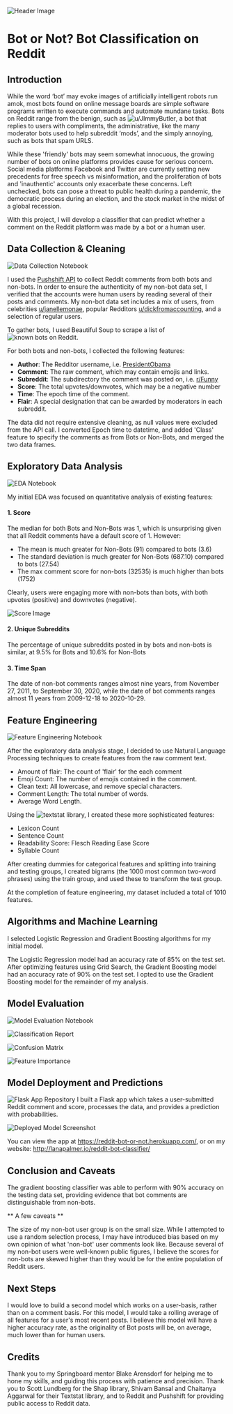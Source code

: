 ![Header Image](https://github.com/lanapalmer/Reddit_Bot_Classifier/blob/master/Figures/RedditBotClassifierHeader.png)

# Bot or Not? Bot Classification on Reddit #

## Introduction ##

While the word ‘bot’ may evoke images of artificially intelligent robots run amok, most bots found on online message boards are simple software programs written to execute commands and automate mundane tasks. Bots on Reddit range from the benign, such as ![u/JImmyButler](https://www.reddit.com/user/JlmmyButler), a bot that replies to users with compliments, the administrative, like the many moderator bots used to help subreddit ‘mods’, and the simply annoying, such as bots that spam URLS. 

While these 'friendly' bots may seem somewhat innocuous, the growing number of bots on online platforms provides cause for serious concern. Social media platforms Facebook and Twitter are currently setting new precedents for free speech vs misinformation, and the proliferation of bots and 'inauthentic' accounts only exacerbate these concerns. Left unchecked, bots can pose a threat to public health during a pandemic, the democratic process during an election, and the stock market in the midst of a global recession. 

With this project, I will develop a classifier that can predict whether a comment on the Reddit platform was made by a bot or a human user. 

## Data Collection & Cleaning ## 
![Data Collection Notebook](https://github.com/lanapalmer/Reddit_Bot_Classifier/blob/master/RBC_1_DataCollection.ipynb)

I used the [Pushshift API](https://pushshift.io/) to collect Reddit comments from both bots and non-bots. In order to ensure the authenticity of my non-bot data set, I verified that the accounts were human users by reading several of their posts and comments. My non-bot data set includes a mix of users, from celebrities [u/janellemonae](https://www.reddit.com/user/janellemonae), popular Redditors [u/dickfromaccounting](https://www.reddit.com/user/dickfromaccounting), and a selection of regular users.

To gather bots, I used Beautiful Soup to scrape a list of ![known bots on Reddit](https://www.reddit.com/r/autowikibot/wiki/redditbots). 

For both bots and non-bots, I collected the following features:

* **Author**: The Redditor username, i.e. [PresidentObama](https://www.reddit.com/user/presidentobama)
* **Comment**: The raw comment, which may contain emojis and links.
* **Subreddit**: The subdirectory the comment was posted on, i.e. [r/Funny](https://www.reddit.com/r/funny/)
* **Score**: The total upvotes/downvotes, which may be a negative number
* **Time**: The epoch time of the comment.
* **Flair**: A special designation that can be awarded by moderators in each subreddit.

The data did not require extensive cleaning, as null values were excluded from the API call. I converted Epoch time to datetime, and added 'Class' feature to specify the comments as from Bots or Non-Bots, and merged the two data frames.

## Exploratory Data Analysis ## 
![EDA Notebook](https://github.com/lanapalmer/Reddit_Bot_Classifier/blob/master/RBC_2_EDA.ipynb)

My initial EDA was focused on quantitative analysis of existing features:

#### 1. Score ####

The median for both Bots and Non-Bots was 1, which is unsurprising given that all Reddit comments have a default score of 1. However:

* The mean is much greater for Non-Bots (91) compared to bots (3.6)</li>
* The standard deviation is much greater for Non-Bots (687.10) compared to bots (27.54)</li>
* The max comment score for non-bots (32535) is much higher than bots (1752)</li>

 Clearly, users were engaging more with non-bots than bots, with both upvotes (positive) and downvotes (negative).

![Score Image](https://github.com/lanapalmer/Reddit_Bot_Classifier/blob/master/Figures/Score1.png)


#### 2. Unique Subreddits ####

The percentage of unique subreddits posted in by bots and non-bots is similar, at 9.5% for Bots and 10.6% for Non-Bots

#### 3. Time Span ####

The date of non-bot comments ranges almost nine years, from November 27, 2011, to September 30, 2020, while the date of bot comments ranges almost 11 years from 2009-12-18 to 2020-10-29.


## Feature Engineering ##
![Feature Engineering Notebook](https://github.com/lanapalmer/Reddit_Bot_Classifier/blob/master/RBC_3_FeatureEngineering_PreProcessing.ipynb)

After the exploratory data analysis stage, I decided to use Natural Language Processing techniques to create features from the raw comment text. 

* Amount of flair: The count of 'flair' for the each comment
* Emoji Count: The number of emojis contained in the comment.
* Clean text: All lowercase, and remove special characters.
* Comment Length: The total number of words.
* Average Word Length.

Using the ![textstat](https://pypi.org/project/textstat/) library, I created these more sophisticated features:

* Lexicon Count
* Sentence Count
* Readability Score: Flesch Reading Ease Score
* Syllable Count

After creating dummies for categorical features and splitting into training and testing groups, I created bigrams (the 1000 most common two-word phrases) using the train group, and used these to transform the test group.

At the completion of feature engineering, my dataset included a total of 1010 features.

## Algorithms and Machine Learning ## 

I selected Logistic Regression and Gradient Boosting algorithms for my initial model.

The Logistic Regression model had an accuracy rate of 85% on the test set. After optimizing features using Grid Search, the Gradient Boosting model had an accuracy rate of 90% on the test set. I opted to use the Gradient Boosting model for the remainder of my analysis.

## Model Evaluation ## 
![Model Evaluation Notebook](https://github.com/lanapalmer/Reddit_Bot_Classifier/blob/master/RBC_4_Model_Eval_Analysis.ipynb)

![Classification Report](https://github.com/lanapalmer/Reddit_Bot_Classifier/blob/master/Figures/Classification_Report.png)

![Confusion Matrix](https://github.com/lanapalmer/Reddit_Bot_Classifier/blob/master/Figures/con_matrix.png)

![Feature Importance](https://github.com/lanapalmer/Reddit_Bot_Classifier/blob/master/Figures/feature_importance.png)

## Model Deployment and Predictions ##
![Flask App Repository](https://github.com/lanapalmer/Reddit_Bot_Classifier/tree/master/app)
I built a Flask app which takes a user-submitted Reddit comment and score, processes the data, and provides a prediction with probabilities. 

![Deployed Model Screenshot](https://github.com/lanapalmer/Reddit_Bot_Classifier/blob/master/Figures/DeployedScreenshot.png)

You can view the app at https://reddit-bot-or-not.herokuapp.com/, or on my website: http://lanapalmer.io/reddit-bot-classifier/

## Conclusion and Caveats ## 

The gradient boosting classifier was able to perform with 90% accuracy on the testing data set, providing evidence that bot comments are distinguishable from non-bots.

** A few caveats **

The size of my non-bot user group is on the small size. While I attempted to use a random selection process, I may have introduced bias based on my own opinion of what 'non-bot' user comments look like.  Because several of my non-bot users were well-known public figures, I believe the scores for non-bots are skewed higher than they would be for the entire population of Reddit users.


## Next Steps ##

I would love to build a second model which works on a user-basis, rather than on a comment basis. For this model, I would take a rolling average of all features for a user's most recent posts. I believe this model will have a higher accuracy rate, as the originality of Bot posts will be, on average, much lower than for human users.

## Credits ## 
Thank you to my Springboard mentor Blake Arensdorf for helping me to hone my skills, and guiding this process with patience and precision. Thank you to Scott Lundberg for the Shap library, Shivam Bansal and Chaitanya Aggarwal for their Textstat library, and to Reddit and Pushshift for providing public access to Reddit data.


